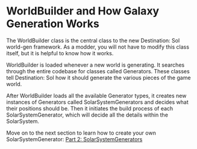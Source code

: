 # WorldBuilder and How Galaxy Generation Works

The WorldBuilder class is the central class to the new Destination: Sol world-gen framework. As a modder, you will not have to modify this class itself, but it is helpful to know how it works.

WorldBuilder is loaded whenever a new world is generating. It searches through the entire codebase for classes called Generators. These classes tell Destination: Sol how it should generate the various pieces of the game world.

After WorldBuilder loads all the available Generator types, it creates new instances of Generators called SolarSystemGenerators and decides what their positions should be. Then it initiates the build process of each SolarSystemGenerator, which will decide all the details within the SolarSystem.

Move on to the next section to learn how to create your own SolarSystemGenerator: [Part 2: SolarSystemGenerators](tutorial/03_solar-system-generators.md)